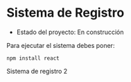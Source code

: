 <h1> Sistema de Registro </h1>

- Estado del proyecto: En construcción

Para ejecutar el sistema debes poner:

```npm install react```

Sistema de registro 2
